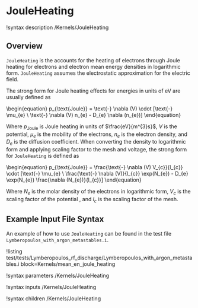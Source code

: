 # JouleHeating

!syntax description /Kernels/JouleHeating

## Overview

`JouleHeating` is the accounts for the heating of electrons through Joule heating
for electrons and electron mean energy densities in logarithmic form. `JouleHeating` assumes
the electrostatic approximation for the electric field.

The strong form for Joule heating effects for energies in units of eV are
usually defined as

\begin{equation}
p_{\text{Joule}} = \text{-} \nabla (V) \cdot [\text{-} \mu_{e} \ \text{-} \nabla (V) n_{e} -
                           D_{e} \nabla (n_{e})]
\end{equation}

Where $p_{\text{Joule}}$ is Joule heating in units of $\frac{eV}{m^{3}s}$, $V$ is the potential, $\mu_{e}$ is the mobility of the electrons, $n_{e}$ is
the electron density, and $D_{e}$ is the diffusion coefficient. When converting
the density to logarithmic form and applying scaling factor to the mesh and voltage,
the strong form for `JouleHeating` is defined as

\begin{equation}
p_{\text{Joule}} = \frac{\text{-} \nabla (V) V_{c}}{l_{c}} \cdot [\text{-} \mu_{e} \ \frac{\text{-} \nabla (V)}{l_{c}} \exp(N_{e}) -
                           D_{e} \exp(N_{e}) \frac{\nabla (N_{e})}{l_{c}}]
\end{equation}

Where $N_{e}$ is the molar density of the electrons in logarithmic form, $V_{c}$ is the
scaling factor of the potential , and $l_{c}$ is the scaling factor of the mesh.

## Example Input File Syntax

An example of how to use `JouleHeating` can be found in the
test file `Lymberopoulos_with_argon_metastables.i`.

!listing test/tests/Lymberopoulos_rf_discharge/Lymberopoulos_with_argon_metastables.i block=Kernels/mean_en_joule_heating

!syntax parameters /Kernels/JouleHeating

!syntax inputs /Kernels/JouleHeating

!syntax children /Kernels/JouleHeating
